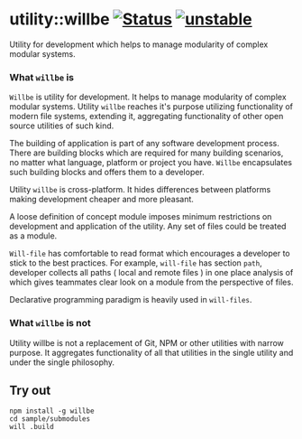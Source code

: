 
# utility::willbe [![Status](https://github.com/Wandalen/willbe/workflows/Test/badge.svg)](https://github.com/Wandalen/willbe/actions?query=workflow%3ATest) [![unstable](https://img.shields.io/badge/stability-unstable-yellow.svg)](https://github.com/emersion/stability-badges#unstable)

Utility for development which helps to manage modularity of complex modular systems.

### What `willbe` is

`Willbe` is utility for development. It helps to manage modularity of complex modular systems. Utility `willbe` reaches it's purpose utilizing functionality of modern file systems, extending it, aggregating functionality of other open source utilities of such kind.

The building of application is part of any software development process. There are building blocks which are required for many building scenarios, no matter what language, platform or project you have. `Willbe` encapsulates such building blocks and offers them to a developer.

Utility `willbe` is cross-platform. It hides differences between platforms making development cheaper and more pleasant.

A loose definition of concept module imposes minimum restrictions on development and application of the utility. Any set of files could be treated as a module.

`Will-file` has comfortable to read format which encourages a developer to stick to the best practices. For example, `will-file` has section `path`, developer collects all paths ( local and remote files ) in one place analysis of which gives teammates clear look on a module from the perspective of files.

Declarative programming paradigm is heavily used in `will-files`.

### What `willbe` is not

Utility willbe is not a replacement of Git, NPM or other utilities with narrow purpose. It aggregates functionality of all that utilities in the single utility and under the single philosophy.

## Try out
```
npm install -g willbe
cd sample/submodules
will .build
```
